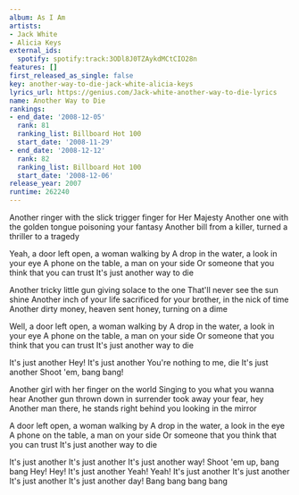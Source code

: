 ```yaml
---
album: As I Am
artists:
- Jack White
- Alicia Keys
external_ids:
  spotify: spotify:track:3ODl8J0TZAykdMCtCIO28n
features: []
first_released_as_single: false
key: another-way-to-die-jack-white-alicia-keys
lyrics_url: https://genius.com/Jack-white-another-way-to-die-lyrics
name: Another Way to Die
rankings:
- end_date: '2008-12-05'
  rank: 81
  ranking_list: Billboard Hot 100
  start_date: '2008-11-29'
- end_date: '2008-12-12'
  rank: 82
  ranking_list: Billboard Hot 100
  start_date: '2008-12-06'
release_year: 2007
runtime: 262240
---
```

Another ringer with the slick trigger finger for Her Majesty
Another one with the golden tongue poisoning your fantasy
Another bill from a killer, turned a thriller to a tragedy


Yeah, a door left open, a woman walking by
A drop in the water, a look in your eye
A phone on the table, a man on your side
Or someone that you think that you can trust
It's just another way to die


Another tricky little gun giving solace to the one
That'll never see the sun shine
Another inch of your life sacrificed for your brother, in the nick of time
Another dirty money, heaven sent honey, turning on a dime


Well, a door left open, a woman walking by
A drop in the water, a look in your eye
A phone on the table, a man on your side
Or someone that you think that you can trust
It's just another way to die


It's just another
Hey!
It's just another
You're nothing to me, die
It's just another
Shoot 'em, bang bang!


Another girl with her finger on the world
Singing to you what you wanna hear
Another gun thrown down in surrender took away your fear, hey
Another man there, he stands right behind you looking in the mirror


A door left open, a woman walking by
A drop in the water, a look in the eye
A phone on the table, a man on your side
Or someone that you think that you can trust
It's just another way to die


It's just another
It's just another
It's just another way!
Shoot 'em up, bang bang
Hey! Hey!
It's just another
Yeah! Yeah!
It's just another
It's just another
It's just another
It's just another day!
Bang bang bang bang

